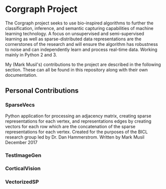 # Corgraph Project

The Corgraph project seeks to use bio-inspired algorithms to further the classification, inference, and semantic capturing capabilities of machine learning technology. A focus on unsupervised and semi-supervised learning as well as sparse-distributed data representations are the cornerstones of the research and will ensure the algorithm has robustness to noise and can independently learn and process real-time data. Working mainly in Python 2 and 3.

My (Mark Musil's) contributions to the project are described in the following section. These can all be found in this repository along with their own documentation.

## Personal Contributions

### SparseVecs

Python application for processing an adjacency matrix, creating sparse representations
for each vertex, and representations edges by creating vectors for each row
which are the concatenation of the sparse representations for each vertex.
Created for the purposes of the BICL research group led by Dr. Dan Hammerstrom.
Written by Mark Musil December 2017

### TestImageGen



### CorticalVision

### VectorizedSP
